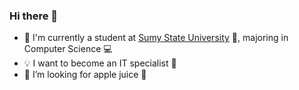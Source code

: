### Hi there 👋

<!--
**fluxink/fluxink** is a ✨ _special_ ✨ repository because its `README.md` (this file) appears on your GitHub profile.

Here are some ideas to get you started:

- 🔭 I’m currently working on ...
- 🌱 I’m currently learning ...
- 👯 I’m looking to collaborate on ...
- 🤔 I’m looking for help with ...
- 💬 Ask me about ...
- 📫 How to reach me: ...
- 😄 Pronouns: ...
- ⚡ Fun fact: ...
-->
- :green_book: I'm currently a student at [Sumy State University](https://sumdu.edu.ua/) :school:, majoring in Computer Science :computer:
- :bulb: I want to become an IT specialist :floppy_disk:
- 🤔 I’m looking for apple juice :green_apple:
